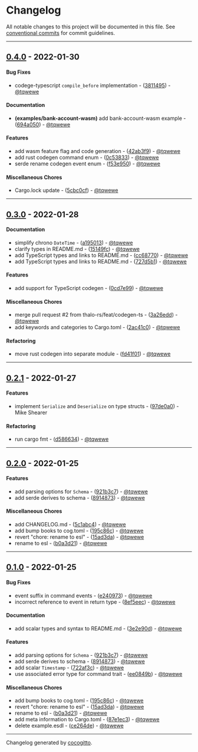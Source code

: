 # Changelog
All notable changes to this project will be documented in this file. See [conventional commits](https://www.conventionalcommits.org/) for commit guidelines.

- - -
## [0.4.0](https://github.com/thalo-rs/esdl/compare/0.3.0..0.4.0) - 2022-01-30
#### Bug Fixes
- codege-typescript `compile_before` implementation - ([3811495](https://github.com/thalo-rs/esdl/commit/3811495a32bda465ad5579b8d23650577bf10c6d)) - [@tqwewe](https://github.com/tqwewe)
#### Documentation
- **(examples/bank-account-wasm)** add bank-account-wasm example - ([694a050](https://github.com/thalo-rs/esdl/commit/694a0501399f2103023ef15ee68b52e520d4fea3)) - [@tqwewe](https://github.com/tqwewe)
#### Features
- add wasm feature flag and code generation - ([42ab3f9](https://github.com/thalo-rs/esdl/commit/42ab3f91f3177133462aeaead522a33f118021c7)) - [@tqwewe](https://github.com/tqwewe)
- add rust codegen command enum - ([0c53833](https://github.com/thalo-rs/esdl/commit/0c5383372973c4795bcfad12863af972c8cf484f)) - [@tqwewe](https://github.com/tqwewe)
- serde rename codegen event enum - ([f53e950](https://github.com/thalo-rs/esdl/commit/f53e950064e6f41b803ffe59f32d61f4309fbe25)) - [@tqwewe](https://github.com/tqwewe)
#### Miscellaneous Chores
- Cargo.lock update - ([5cbc0cf](https://github.com/thalo-rs/esdl/commit/5cbc0cf2c01abfbfd020406e46e79daed999f405)) - [@tqwewe](https://github.com/tqwewe)
- - -

## [0.3.0](https://github.com/thalo-rs/esdl/compare/0.2.1..0.3.0) - 2022-01-28
#### Documentation
- simplify chrono `DateTime` - ([a195013](https://github.com/thalo-rs/esdl/commit/a1950133138154b17548db0257c574379381c524)) - [@tqwewe](https://github.com/tqwewe)
- clarify types in README.md - ([15149fc](https://github.com/thalo-rs/esdl/commit/15149fcacb6ec03ee19aae64887614afaa20a273)) - [@tqwewe](https://github.com/tqwewe)
- add TypeScript types and links to README.md - ([cc68770](https://github.com/thalo-rs/esdl/commit/cc68770d13369e1cf51313b44cd12fb37128bfea)) - [@tqwewe](https://github.com/tqwewe)
- add TypeScript types and links to README.md - ([727d5b1](https://github.com/thalo-rs/esdl/commit/727d5b1940e1a2d01aa2906ccdf6f0915c1acb6b)) - [@tqwewe](https://github.com/tqwewe)
#### Features
- add support for TypeScript codegen - ([0cd7e99](https://github.com/thalo-rs/esdl/commit/0cd7e99256f13ab699efd8c12f06cf318e2cfc97)) - [@tqwewe](https://github.com/tqwewe)
#### Miscellaneous Chores
- merge pull request #2 from thalo-rs/feat/codegen-ts - ([3a26edd](https://github.com/thalo-rs/esdl/commit/3a26eddc1ed327dac6544ebafc6e82abae833cc7)) - [@tqwewe](https://github.com/tqwewe)
- add keywords and categories to Cargo.toml - ([2ac41c0](https://github.com/thalo-rs/esdl/commit/2ac41c03a9b187ed17938177d925a5945a3d9b2b)) - [@tqwewe](https://github.com/tqwewe)
#### Refactoring
- move rust codegen into separate module - ([fd41f01](https://github.com/thalo-rs/esdl/commit/fd41f01ba34342797c3d0b81b3627a9db8e0d4f1)) - [@tqwewe](https://github.com/tqwewe)
- - -

## [0.2.1](https://github.com/thalo-rs/esdl/compare/0.2.0..0.2.1) - 2022-01-27
#### Features
- implement `Serialize` and `Deserialize` on type structs - ([97de0a0](https://github.com/thalo-rs/esdl/commit/97de0a01e097f64f1fcd778d7c6ac735439ee6fb)) - Mike Shearer
#### Refactoring
- run cargo fmt - ([d586634](https://github.com/thalo-rs/esdl/commit/d586634bade768fb6c818a79b3d15db3d3fac876)) - [@tqwewe](https://github.com/tqwewe)
- - -

## [0.2.0](https://github.com/thalo-rs/esdl/compare/0.1.0..0.2.0) - 2022-01-25
#### Features
- add parsing options for `Schema` - ([921b3c7](https://github.com/thalo-rs/esdl/commit/921b3c77349c5038336e29ff74cbacc6f9ae1242)) - [@tqwewe](https://github.com/tqwewe)
- add serde derives to schema - ([8914873](https://github.com/thalo-rs/esdl/commit/891487365450b0d845f2bf46f597651baead507a)) - [@tqwewe](https://github.com/tqwewe)
#### Miscellaneous Chores
- add CHANGELOG.md - ([5c1abc4](https://github.com/thalo-rs/esdl/commit/5c1abc4035a468ddbb218805466c2ff5a0114488)) - [@tqwewe](https://github.com/tqwewe)
- add bump books to cog.toml - ([195c86c](https://github.com/thalo-rs/esdl/commit/195c86c6d64bc97232a81d92ec3997448c39c579)) - [@tqwewe](https://github.com/tqwewe)
- revert "chore: rename to esl" - ([15ad3da](https://github.com/thalo-rs/esdl/commit/15ad3da39ceac64a09d1730ba3faad8d8a42cf0f)) - [@tqwewe](https://github.com/tqwewe)
- rename to esl - ([b0a3d21](https://github.com/thalo-rs/esdl/commit/b0a3d21a70ff56737d513ffcf58150c0eaf70b43)) - [@tqwewe](https://github.com/tqwewe)
- - -

## [0.1.0](https://github.com/thalo-rs/esdl/compare/52dd3bbf938b81e6ff8e5b99b6d84243ecf9fcf8..0.1.0) - 2022-01-25
#### Bug Fixes
- event suffix in command events - ([e240973](https://github.com/thalo-rs/esdl/commit/e24097328b5371da9d37115220867388236d1937)) - [@tqwewe](https://github.com/tqwewe)
- incorrect reference to event in return type - ([8ef5eec](https://github.com/thalo-rs/esdl/commit/8ef5eecf17ddba05c3bc930112740156dcfc8e13)) - [@tqwewe](https://github.com/tqwewe)
#### Documentation
- add scalar types and syntax to README.md - ([3e2e90d](https://github.com/thalo-rs/esdl/commit/3e2e90d3f243ec995b6a7d1146a14b4c93bd94b0)) - [@tqwewe](https://github.com/tqwewe)
#### Features
- add parsing options for `Schema` - ([921b3c7](https://github.com/thalo-rs/esdl/commit/921b3c77349c5038336e29ff74cbacc6f9ae1242)) - [@tqwewe](https://github.com/tqwewe)
- add serde derives to schema - ([8914873](https://github.com/thalo-rs/esdl/commit/891487365450b0d845f2bf46f597651baead507a)) - [@tqwewe](https://github.com/tqwewe)
- add scalar `Timestamp` - ([722af3c](https://github.com/thalo-rs/esdl/commit/722af3c52f30346f5cdb46f50bc4fcf9e48707e1)) - [@tqwewe](https://github.com/tqwewe)
- use associated error type for command trait - ([ee0849b](https://github.com/thalo-rs/esdl/commit/ee0849bbe95b7acfd5a056f77f184290d74f99b8)) - [@tqwewe](https://github.com/tqwewe)
#### Miscellaneous Chores
- add bump books to cog.toml - ([195c86c](https://github.com/thalo-rs/esdl/commit/195c86c6d64bc97232a81d92ec3997448c39c579)) - [@tqwewe](https://github.com/tqwewe)
- revert "chore: rename to esl" - ([15ad3da](https://github.com/thalo-rs/esdl/commit/15ad3da39ceac64a09d1730ba3faad8d8a42cf0f)) - [@tqwewe](https://github.com/tqwewe)
- rename to esl - ([b0a3d21](https://github.com/thalo-rs/esdl/commit/b0a3d21a70ff56737d513ffcf58150c0eaf70b43)) - [@tqwewe](https://github.com/tqwewe)
- add meta information to Cargo.toml - ([87e1ec3](https://github.com/thalo-rs/esdl/commit/87e1ec397c9b40dd1dfb3b92ea54d4464a037d9d)) - [@tqwewe](https://github.com/tqwewe)
- delete example.esdl - ([ce264de](https://github.com/thalo-rs/esdl/commit/ce264ded427384975136f29fc122aa3f19ad4ccf)) - [@tqwewe](https://github.com/tqwewe)
- - -

Changelog generated by [cocogitto](https://github.com/cocogitto/cocogitto).